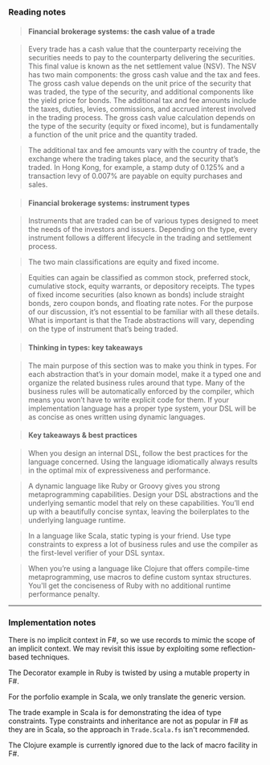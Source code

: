 ### Reading notes ###

> #### Financial brokerage systems: the cash value of a trade ####

> Every trade has a cash value that the counterparty receiving the securities needs
to pay to the counterparty delivering the securities. This final value is known as the
net settlement value (NSV). The NSV has two main components: the gross cash
value and the tax and fees. The gross cash value depends on the unit price of the
security that was traded, the type of the security, and additional components like
the yield price for bonds. The additional tax and fee amounts include the taxes,
duties, levies, commissions, and accrued interest involved in the trading process.
The gross cash value calculation depends on the type of the security (equity or
fixed income), but is fundamentally a function of the unit price and the quantity
traded.

> The additional tax and fee amounts vary with the country of trade, the exchange
where the trading takes place, and the security that’s traded. In Hong Kong, for
example, a stamp duty of 0.125% and a transaction levy of 0.007% are payable on
equity purchases and sales.

> #### Financial brokerage systems: instrument types ####

> Instruments that are traded can be of various types designed to meet the needs of
the investors and issuers. Depending on the type, every instrument follows a different
lifecycle in the trading and settlement process.

> The two main classifications are equity and fixed income.

> Equities can again be classified as common stock, preferred stock, cumulative
stock, equity warrants, or depository receipts. The types of fixed income securities
(also known as bonds) include straight bonds, zero coupon bonds, and floating rate
notes. For the purpose of our discussion, it’s not essential to be familiar with all
these details. What is important is that the Trade abstractions will vary, depending
on the type of instrument that’s being traded.

> #### Thinking in types: key takeaways ####

> The main purpose of this section was to make you think in types. For each abstraction
that’s in your domain model, make it a typed one and organize the related business
rules around that type. Many of the business rules will be automatically
enforced by the compiler, which means you won’t have to write explicit code for
them. If your implementation language has a proper type system, your DSL will be
as concise as ones written using dynamic languages.

> #### Key takeaways & best practices ####

> When you design an internal DSL, follow the best practices for the language concerned.
Using the language idiomatically always results in the optimal mix of
expressiveness and performance.

> A dynamic language like Ruby or Groovy gives you strong metaprogramming capabilities.
Design your DSL abstractions and the underlying semantic model that rely
on these capabilities. You’ll end up with a beautifully concise syntax, leaving the
boilerplates to the underlying language runtime.

> In a language like Scala, static typing is your friend. Use type constraints to
express a lot of business rules and use the compiler as the first-level verifier of your
DSL syntax.

> When you’re using a language like Clojure that offers compile-time metaprogramming,
use macros to define custom syntax structures. You'll get the conciseness
of Ruby with no additional runtime performance penalty.

---

### Implementation notes ###

There is no implicit context in F#, so we use records to mimic the scope of an implicit context. 
We may revisit this issue by exploiting some reflection-based techniques.

The Decorator example in Ruby is twisted by using a mutable property in F#.

For the porfolio example in Scala, we only translate the generic version.

The trade example in Scala is for demonstrating the idea of type constraints. 
Type constraints and inheritance are not as popular in F# as they are in Scala, so the approach in `Trade.Scala.fs` isn't recommended.

The Clojure example is currently ignored due to the lack of macro facility in F#.
